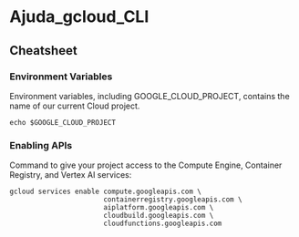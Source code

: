# Ajuda_gcloud_CLI


## Cheatsheet



### Environment Variables
Environment variables, including GOOGLE_CLOUD_PROJECT, contains the name of our current Cloud project.
```
echo $GOOGLE_CLOUD_PROJECT
```

### Enabling APIs
Command to give your project access to the Compute Engine, Container Registry, and Vertex AI services:
```
gcloud services enable compute.googleapis.com \
                       containerregistry.googleapis.com \
                       aiplatform.googleapis.com \
                       cloudbuild.googleapis.com \
                       cloudfunctions.googleapis.com
```


